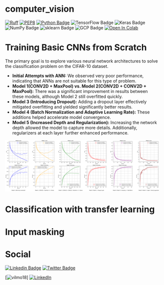 # computer_vision

[![Ruff](https://img.shields.io/endpoint?url=https://raw.githubusercontent.com/astral-sh/ruff/main/assets/badge/v2.json)](https://github.com/astral-sh/ruff)
[![PEP8](https://img.shields.io/badge/code%20style-pep8-orange.svg)](https://www.python.org/dev/peps/pep-0008/)
[![Python Badge](https://img.shields.io/badge/-Python-blue?style=flat&logo=Python&logoColor=white)](https://www.python.org)
![TensorFlow Badge](https://img.shields.io/badge/-TensorFlow-blue?style=flat&logo=TensorFlow&logoColor=white)
![Keras Badge](https://img.shields.io/badge/-Keras-blue?style=flat&logo=Keras&logoColor=white)
![NumPy Badge](https://img.shields.io/badge/-NumPy-blue?style=flat&logo=NumPy&logoColor=white)
![sklearn Badge](https://img.shields.io/badge/-sklearn-blue?style=flat&logo=scikitlearn&logoColor=white)
![GCP Badge](https://img.shields.io/badge/-GCP-blue?style=flat&logo=googlecloud&logoColor=white)
[![Open In Colab](https://colab.research.google.com/assets/colab-badge.svg)](https://colab.research.google.com/drive/1iMdmxQdvM0hzFv-JPlq6xwjvTENsrvKi?usp=sharing)


# Training Basic CNNs from Scratch

The primary goal is to explore various neural network architectures to solve the classification problem on the CIFAR-10 dataset.

- **Initial Attempts with ANN:** We observed very poor performance, indicating that ANNs are not suitable for this type of problem.
- **Model 1(CONV2D + MaxPool) vs. Model 2(CONV2D + CONV2D + MaxPool):** There was a significant improvement in results between these models, although Model 2 still overfitted quickly.
- **Model 3 (Introducing Dropout):** Adding a dropout layer effectively mitigated overfitting and yielded significantly better results.
- **Model 4 (Batch Normalization and Adaptive Learning Rate):** These additions helped accelerate model convergence.
- **Model 5 (Increased Depth and Regularization):** Increasing the network depth allowed the model to capture more details. Additionally, regularizers at each layer further enhanced performance.

<p align="center">
  <img src="images/summary_investigation_cnn.png" alt="train" width="800"/>
</p>


# Classification with transfer learning

# Input masking


# Social

[![Linkedin Badge](https://img.shields.io/badge/-mawady-blue?style=flat&logo=Linkedin&logoColor=white&link=https://www.linkedin.com/in/mawady/)](https://github.com/Vilmo18)
[![Twitter Badge](https://img.shields.io/badge/-@mawady-1ca0f1?style=flat&labelColor=1ca0f1&logo=twitter&logoColor=white&link=https://twitter.com/mawady)](https://x.com/c_vilmorin)  


[![vilmo18](https://img.shields.io/badge/GitHub-100000?style=for-the-badge&logo=github&logoColor=white)]
[![LinkedIn](https://img.shields.io/badge/LinkedIn-0077B5?style=for-the-badge&logo=linkedin&logoColor=white)](www.linkedin.com/in/yvan-carré-8230442b1)

